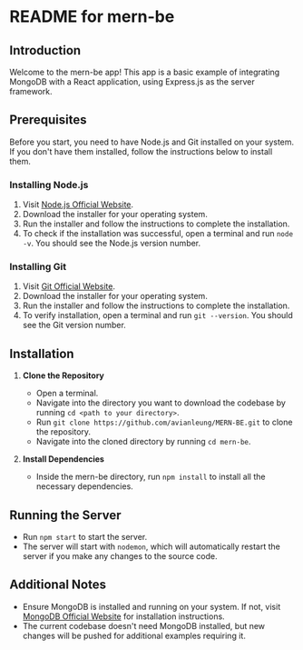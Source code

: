 # README for mern-be

## Introduction
Welcome to the mern-be app! This app is a basic example of integrating MongoDB with a React application, using Express.js as the server framework.

## Prerequisites
Before you start, you need to have Node.js and Git installed on your system. If you don't have them installed, follow the instructions below to install them.

### Installing Node.js
1. Visit [Node.js Official Website](https://nodejs.org/).
2. Download the installer for your operating system.
3. Run the installer and follow the instructions to complete the installation.
4. To check if the installation was successful, open a terminal and run `node -v`. You should see the Node.js version number.

### Installing Git
1. Visit [Git Official Website](https://git-scm.com/).
2. Download the installer for your operating system.
3. Run the installer and follow the instructions to complete the installation.
4. To verify installation, open a terminal and run `git --version`. You should see the Git version number.

## Installation
1. **Clone the Repository**
   - Open a terminal.
   - Navigate into the directory you want to download the codebase by running `cd <path to your directory>`.
   - Run `git clone https://github.com/avianleung/MERN-BE.git` to clone the repository.
   - Navigate into the cloned directory by running `cd mern-be`.

2. **Install Dependencies**
   - Inside the mern-be directory, run `npm install` to install all the necessary dependencies.

## Running the Server
- Run `npm start` to start the server.
- The server will start with `nodemon`, which will automatically restart the server if you make any changes to the source code.

## Additional Notes
- Ensure MongoDB is installed and running on your system. If not, visit [MongoDB Official Website](https://www.mongodb.com/) for installation instructions.
- The current codebase doesn't need MongoDB installed, but new changes will be pushed for additional examples requiring it.

